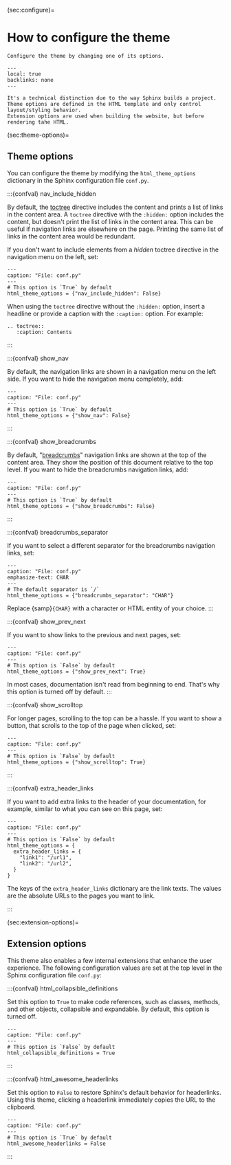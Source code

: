 (sec:configure)=

# How to configure the theme

```{rst-class} lead
Configure the theme by changing one of its options.
```

```{contents} On this page
---
local: true
backlinks: none
---
```

```{admonition} What's the difference between theme and extension options?
It's a technical distinction due to the way Sphinx builds a project.
Theme options are defined in the HTML template and only control layout/styling behavior.
Extension options are used when building the website, but before rendering tahe HTML.
```

(sec:theme-options)=

## Theme options

You can configure the theme by modifying the `html_theme_options` dictionary in the
Sphinx configuration file `conf.py`.

:::{confval} nav_include_hidden

By default, the
[toctree](https://www.sphinx-doc.org/en/master/usage/restructuredtext/directives.html#directive-toctree)
directive includes the content and prints a list of links in the content area. A
`toctree` directive with the `:hidden:` option includes the content, but doesn't print
the list of links in the content area. This can be useful if navigation links are
elsewhere on the page. Printing the same list of links in the content area would be
redundant.

If you don't want to include elements from a _hidden_ toctree directive in the
navigation menu on the left, set:

```{code-block} python
---
caption: "File: conf.py"
---
# This option is `True` by default
html_theme_options = {"nav_include_hidden": False}
```

When using the `toctree` directive without the `:hidden:` option, insert a headline or
provide a caption with the `:caption:` option. For example:

```{code-block} rst
.. toctree::
   :caption: Contents
```

:::

:::{confval} show_nav

By default, the navigation links are shown in a navigation menu on the left side. If you
want to hide the navigation menu completely, add:

```{code-block} python
---
caption: "File: conf.py"
---
# This option is `True` by default
html_theme_options = {"show_nav": False}
```

:::

:::{confval} show_breadcrumbs

By default, "[breadcrumbs](https://en.wikipedia.org/wiki/Breadcrumb_navigation)"
navigation links are shown at the top of the content area. They show the position of
this document relative to the top level. If you want to hide the breadcrumbs navigation
links, add:

```{code-block} python
---
caption: "File: conf.py"
---
# This option is `True` by default
html_theme_options = {"show_breadcrumbs": False}
```

:::

:::{confval} breadcrumbs_separator

If you want to select a different separator for the breadcrumbs navigation links,
set:

```{code-block} python
---
caption: "File: conf.py"
emphasize-text: CHAR
---
# The default separator is `/`
html_theme_options = {"breadcrumbs_separator": "CHAR"}
```

Replace {samp}`{CHAR}` with a character or HTML entity of your choice.
:::

:::{confval} show_prev_next

If you want to show links to the previous and next pages, set:

```{code-block} python
---
caption: "File: conf.py"
---
# This option is `False` by default
html_theme_options = {"show_prev_next": True}
```

In most cases, documentation isn't read from beginning to end. That's why this option is
turned off by default.
:::

<!-- vale Awesome.SpellCheck = NO -->

:::{confval} show_scrolltop

<!-- vale Awesome.SpellCheck = YES -->

For longer pages, scrolling to the top can be a hassle. If you want to show a button,
that scrolls to the top of the page when clicked, set:

```{code-block} python
---
caption: "File: conf.py"
---
# This option is `False` by default
html_theme_options = {"show_scrolltop": True}
```

:::

:::{confval} extra_header_links

If you want to add extra links to the header of your documentation, for example, similar
to what you can see on this page, set:

```{code-block} python
---
caption: "File: conf.py"
---
# This option is `False` by default
html_theme_options = {
  extra_header_links = {
    "link1": "/url1",
    "link2": "/url2",
  }
}
```

The keys of the `extra_header_links` dictionary are the link texts. The values are the
absolute URLs to the pages you want to link.

:::

(sec:extension-options)=

## Extension options

This theme also enables a few internal extensions that enhance the user experience. The
following configuration values are set at the top level in the Sphinx
configuration file `conf.py`:

<!-- vale Awesome.SpellCheck = NO -->

:::{confval} html_collapsible_definitions

<!-- vale Awesome.SpellCheck = YES -->

Set this option to `True` to make code references, such as classes, methods, and other
objects, collapsible and expandable. By default, this option is turned off.

```{code-block} python
---
caption: "File: conf.py"
---
# This option is `False` by default
html_collapsible_definitions = True
```

:::

<!-- vale Awesome.SpellCheck = NO -->

:::{confval} html_awesome_headerlinks

Set this option to `False` to restore Sphinx's default behavior for headerlinks.
Using this theme, clicking a headerlink immediately copies the URL to the clipboard.

<!-- vale Awesome.SpellCheck = YES -->

```{code-block} python
---
caption: "File: conf.py"
---
# This option is `True` by default
html_awesome_headerlinks = False
```

:::
